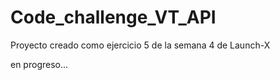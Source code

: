 # Code_challenge_VT_API
Proyecto creado como ejercicio 5 de la semana 4 de Launch-X

en progreso...
